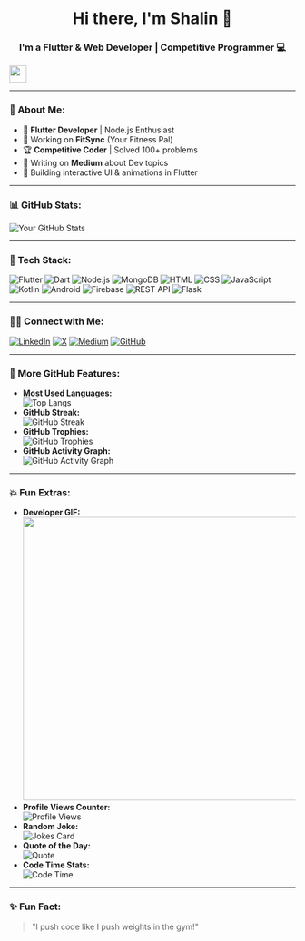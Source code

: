 <h1 align="center">Hi there, I'm Shalin 👋</h1>
<h3 align="center">I'm a Flutter & Web Developer | Competitive Programmer 💻</h3>

<img src="https://media.giphy.com/media/hvRJCLFzcasrR4ia7z/giphy.gif" width="30">

---

### 📌 About Me:
- 🚀 **Flutter Developer** | Node.js Enthusiast
- 🎯 Working on **FitSync** (Your Fitness Pal)
- 🏆 **Competitive Coder** | Solved 100+ problems
- 📰 Writing on **Medium** about Dev topics
- 🎨 Building interactive UI & animations in Flutter

---

### 📊 GitHub Stats:
![Your GitHub Stats](https://github-readme-stats.vercel.app/api?username=Shalin-Shah-2002&show_icons=true&theme=radical)

---

### 🚀 Tech Stack:
![Flutter](https://img.shields.io/badge/Flutter-%2302569B.svg?style=flat&logo=flutter&logoColor=white)
![Dart](https://img.shields.io/badge/Dart-%230175C2.svg?style=flat&logo=dart&logoColor=white)
![Node.js](https://img.shields.io/badge/Node.js-6DA55F?style=flat&logo=node.js&logoColor=white)
![MongoDB](https://img.shields.io/badge/MongoDB-%234ea94b.svg?style=flat&logo=mongodb&logoColor=white)
![HTML](https://img.shields.io/badge/HTML-%23E34F26.svg?style=flat&logo=html5&logoColor=white)
![CSS](https://img.shields.io/badge/CSS-%231572B6.svg?style=flat&logo=css3&logoColor=white)
![JavaScript](https://img.shields.io/badge/JavaScript-%23F7DF1E.svg?style=flat&logo=javascript&logoColor=black)
![Kotlin](https://img.shields.io/badge/Kotlin-%230095D5.svg?style=flat&logo=kotlin&logoColor=white)
![Android](https://img.shields.io/badge/Android-3DDC84?style=flat&logo=android&logoColor=white)
![Firebase](https://img.shields.io/badge/Firebase-%23039BE5.svg?style=flat&logo=firebase)
![REST API](https://img.shields.io/badge/REST%20API-%23000000.svg?style=flat&logo=rest&logoColor=white)
![Flask](https://img.shields.io/badge/Flask-%23000000.svg?style=flat&logo=flask&logoColor=white)

---

### 👯‍👯 Connect with Me:
[![LinkedIn](https://img.shields.io/badge/LinkedIn-blue?style=flat&logo=linkedin)](https://www.linkedin.com/in/shalin-shah-379193247/)
[![X](https://img.shields.io/badge/X-blue?style=flat&logo=x&logoColor=white)](https://x.com/shalin_d3v)
[![Medium](https://img.shields.io/badge/Medium-%2312100E.svg?style=flat&logo=medium)](https://medium.com/@2002shalin)
[![GitHub](https://img.shields.io/badge/GitHub-black?style=flat&logo=github)](https://github.com/Shalin-Shah-2002)

---

### 🚀 More GitHub Features:
- **Most Used Languages:**  
  ![Top Langs](https://github-readme-stats.vercel.app/api/top-langs/?username=Shalin-Shah-2002&layout=compact&theme=radical)
- **GitHub Streak:**  
  ![GitHub Streak](https://streak-stats.demolab.com?user=Shalin-Shah-2002&theme=radical)
- **GitHub Trophies:**  
  ![GitHub Trophies](https://github-profile-trophy.vercel.app/?username=Shalin-Shah-2002&theme=radical)
- **GitHub Activity Graph:**  
  ![GitHub Activity Graph](https://github-readme-activity-graph.vercel.app/graph?username=Shalin-Shah-2002&theme=dracula)

---

### 💥 Fun Extras:
- **Developer GIF:**  
  <img src="https://media.giphy.com/media/qgQUggAC3Pfv687qPC/giphy.gif" width="500">
- **Profile Views Counter:**  
  ![Profile Views](https://komarev.com/ghpvc/?username=Shalin-Shah-2002)
- **Random Joke:**  
  ![Jokes Card](https://readme-jokes.vercel.app/api)
- **Quote of the Day:**  
  ![Quote](https://quotes-github-readme.vercel.app/api?type=horizontal)
- **Code Time Stats:**  
  ![Code Time](https://wakatime.com/badge/user/your-wakatime-username.svg)

---

### ✨ Fun Fact:
> "I push code like I push weights in the gym!"
